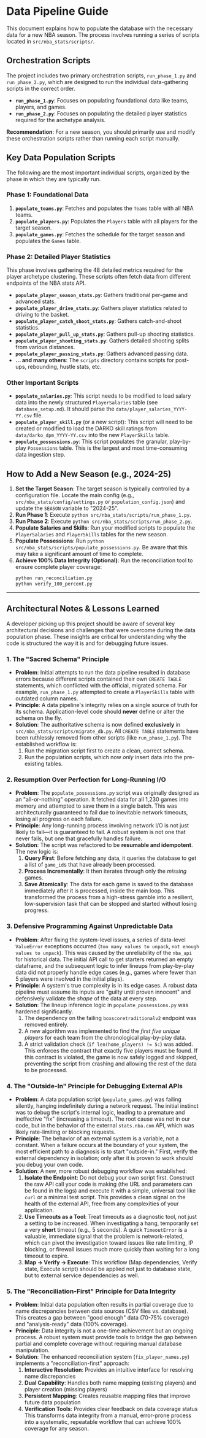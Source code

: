 # Data Pipeline Guide

This document explains how to populate the database with the necessary data for a new NBA season. The process involves running a series of scripts located in `src/nba_stats/scripts/`.

## Orchestration Scripts

The project includes two primary orchestration scripts, `run_phase_1.py` and `run_phase_2.py`, which are designed to run the individual data-gathering scripts in the correct order.

- **`run_phase_1.py`**: Focuses on populating foundational data like teams, players, and games.
- **`run_phase_2.py`**: Focuses on populating the detailed player statistics required for the archetype analysis.

**Recommendation**: For a new season, you should primarily use and modify these orchestration scripts rather than running each script manually.

## Key Data Population Scripts

The following are the most important individual scripts, organized by the phase in which they are typically run.

### Phase 1: Foundational Data

1.  **`populate_teams.py`**: Fetches and populates the `Teams` table with all NBA teams.
2.  **`populate_players.py`**: Populates the `Players` table with all players for the target season.
3.  **`populate_games.py`**: Fetches the schedule for the target season and populates the `Games` table.

### Phase 2: Detailed Player Statistics

This phase involves gathering the 48 detailed metrics required for the player archetype clustering. These scripts often fetch data from different endpoints of the NBA stats API.

- **`populate_player_season_stats.py`**: Gathers traditional per-game and advanced stats.
- **`populate_player_drive_stats.py`**: Gathers player statistics related to driving to the basket.
- **`populate_player_catch_shoot_stats.py`**: Gathers catch-and-shoot statistics.
- **`populate_player_pull_up_stats.py`**: Gathers pull-up shooting statistics.
- **`populate_player_shooting_stats.py`**: Gathers detailed shooting splits from various distances.
- **`populate_player_passing_stats.py`**: Gathers advanced passing data.
- **... and many others**: The `scripts` directory contains scripts for post-ups, rebounding, hustle stats, etc.

### Other Important Scripts

- **`populate_salaries.py`**: This script needs to be modified to load salary data into the newly structured `PlayerSalaries` table (see `database_setup.md`). It should parse the `data/player_salaries_YYYY-YY.csv` file.
- **`populate_player_skill.py`** (or a new script): This script will need to be created or modified to load the DARKO skill ratings from `data/darko_dpm_YYYY-YY.csv` into the new `PlayerSkills` table.
- **`populate_possessions.py`**: This script populates the granular, play-by-play `Possessions` table. This is the largest and most time-consuming data ingestion step.

## How to Add a New Season (e.g., 2024-25)

1.  **Set the Target Season**: The target season is typically controlled by a configuration file. Locate the main config (e.g., `src/nba_stats/config/settings.py` or `population_config.json`) and update the `SEASON` variable to "2024-25".
2.  **Run Phase 1**: Execute `python src/nba_stats/scripts/run_phase_1.py`.
3.  **Run Phase 2**: Execute `python src/nba_stats/scripts/run_phase_2.py`.
4.  **Populate Salaries and Skills**: Run your modified scripts to populate the `PlayerSalaries` and `PlayerSkills` tables for the new season.
5.  **Populate Possessions**: Run `python src/nba_stats/scripts/populate_possessions.py`. Be aware that this may take a significant amount of time to complete.
6.  **Achieve 100% Data Integrity (Optional)**: Run the reconciliation tool to ensure complete player coverage:
    ```bash
    python run_reconciliation.py
    python verify_100_percent.py
    ```

---

## Architectural Notes & Lessons Learned

A developer picking up this project should be aware of several key architectural decisions and challenges that were overcome during the data population phase. These insights are critical for understanding why the code is structured the way it is and for debugging future issues.

### 1. The "Sacred Schema" Principle

-   **Problem**: Initial attempts to run the data pipeline resulted in database errors because different scripts contained their own `CREATE TABLE` statements, which conflicted with the official, migrated schema. For example, `run_phase_1.py` attempted to create a `PlayerSkills` table with outdated column names.
-   **Principle**: A data pipeline's integrity relies on a single source of truth for its schema. Application-level code should **never** define or alter the schema on the fly.
-   **Solution**: The authoritative schema is now defined **exclusively** in `src/nba_stats/scripts/migrate_db.py`. All `CREATE TABLE` statements have been ruthlessly removed from other scripts (like `run_phase_1.py`). The established workflow is:
    1.  Run the migration script first to create a clean, correct schema.
    2.  Run the population scripts, which now *only* insert data into the pre-existing tables.

### 2. Resumption Over Perfection for Long-Running I/O

-   **Problem**: The `populate_possessions.py` script was originally designed as an "all-or-nothing" operation. It fetched data for all 1,230 games into memory and attempted to save them in a single batch. This was architecturally guaranteed to fail due to inevitable network timeouts, losing all progress on each failure.
-   **Principle**: Any long-running process involving network I/O is not just likely to fail—it is guaranteed to fail. A robust system is not one that never fails, but one that gracefully handles failure.
-   **Solution**: The script was refactored to be **resumable and idempotent**. The new logic is:
    1.  **Query First**: Before fetching any data, it queries the database to get a list of `game_id`s that have already been processed.
    2.  **Process Incrementally**: It then iterates through only the *missing* games.
    3.  **Save Atomically**: The data for each game is saved to the database immediately after it is processed, inside the main loop.
    This transformed the process from a high-stress gamble into a resilient, low-supervision task that can be stopped and started without losing progress.

### 3. Defensive Programming Against Unpredictable Data

-   **Problem**: After fixing the system-level issues, a series of data-level `ValueError` exceptions occurred (`too many values to unpack`, `not enough values to unpack`). This was caused by the unreliability of the `nba_api` for historical data. The initial API call to get starters returned an empty dataframe, and the subsequent logic to infer lineups from play-by-play data did not properly handle edge cases (e.g., games where fewer than 5 players were involved in the initial plays).
-   **Principle**: A system's true complexity is in its edge cases. A robust data pipeline must assume its inputs are "guilty until proven innocent" and defensively validate the *shape* of the data at every step.
-   **Solution**: The lineup inference logic in `populate_possessions.py` was hardened significantly.
    1.  The dependency on the failing `boxscoretraditionalv2` endpoint was removed entirely.
    2.  A new algorithm was implemented to find the *first five unique players* for each team from the chronological play-by-play data.
    3.  A strict validation check (`if len(home_players) != 5:`) was added. This enforces the contract that exactly five players must be found. If this contract is violated, the game is now safely logged and skipped, preventing the script from crashing and allowing the rest of the data to be processed.

### 4. The "Outside-In" Principle for Debugging External APIs

-   **Problem**: A data population script (`populate_games.py`) was failing silently, hanging indefinitely during a network request. The initial instinct was to debug the script's internal logic, leading to a premature and ineffective "fix" (increasing a timeout). The root cause was not in our code, but in the behavior of the external `stats.nba.com` API, which was likely rate-limiting or blocking requests.
-   **Principle**: The behavior of an external system is a variable, not a constant. When a failure occurs at the boundary of your system, the most efficient path to a diagnosis is to start "outside-in." First, verify the external dependency in isolation; only after it is proven to work should you debug your own code.
-   **Solution**: A new, more robust debugging workflow was established:
    1.  **Isolate the Endpoint**: Do not debug your own script first. Construct the raw API call your code is making (the URL and parameters can be found in the logs) and execute it with a simple, universal tool like `curl` or a minimal test script. This provides a clean signal on the health of the external API, free from any complexities of your application.
    2.  **Use Timeouts as a Tool**: Treat timeouts as a diagnostic tool, not just a setting to be increased. When investigating a hang, temporarily set a very **short** timeout (e.g., 5 seconds). A quick `TimeoutError` is a valuable, immediate signal that the problem is network-related, which can pivot the investigation toward issues like rate limiting, IP blocking, or firewall issues much more quickly than waiting for a long timeout to expire.
    3.  **Map -> Verify -> Execute**: This workflow (Map dependencies, Verify state, Execute script) should be applied not just to database state, but to external service dependencies as well.

### 5. The "Reconciliation-First" Principle for Data Integrity

- **Problem**: Initial data population often results in partial coverage due to name discrepancies between data sources (CSV files vs. database). This creates a gap between "good enough" data (70-75% coverage) and "analysis-ready" data (100% coverage).
- **Principle**: Data integrity is not a one-time achievement but an ongoing process. A robust system must provide tools to bridge the gap between partial and complete coverage without requiring manual database manipulation.
- **Solution**: The enhanced reconciliation system (`fix_player_names.py`) implements a "reconciliation-first" approach:
  1. **Interactive Resolution**: Provides an intuitive interface for resolving name discrepancies
  2. **Dual Capability**: Handles both name mapping (existing players) and player creation (missing players)
  3. **Persistent Mapping**: Creates reusable mapping files that improve future data population
  4. **Verification Tools**: Provides clear feedback on data coverage status
  This transforms data integrity from a manual, error-prone process into a systematic, repeatable workflow that can achieve 100% coverage for any season.
